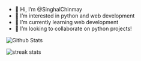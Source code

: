 - 👋 Hi, I’m @SinghalChinmay
- 👀 I’m interested in python and web development 
- 🌱 I’m currently learning web development 
- 💞️ I’m looking to collaborate on python projects!

![Github Stats](https://github-readme-stats.vercel.app/api?username=singhalchinmay&show_icons=true&hide_border=true&theme=github_dark)

![streak stats](https://github-readme-streak-stats.herokuapp.com/?user=singhalchinmay&theme=tokyonight_duo&hide_border=true)
<!---
SinghalChinmay/SinghalChinmay is a ✨ special ✨ repository because its `README.md` (this file) appears on your GitHub profile.
You can click the Preview link to take a look at your changes.
--->
